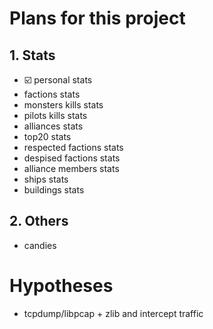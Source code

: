 # Plans for this project

## 1. Stats

* :ballot_box_with_check: personal stats
* factions stats
* monsters kills stats
* pilots kills stats
* alliances stats
* top20 stats
* respected factions stats
* despised factions stats
* alliance members stats
* ships stats
* buildings stats

## 2. Others

* candies

# Hypotheses

* tcpdump/libpcap + zlib and intercept traffic
